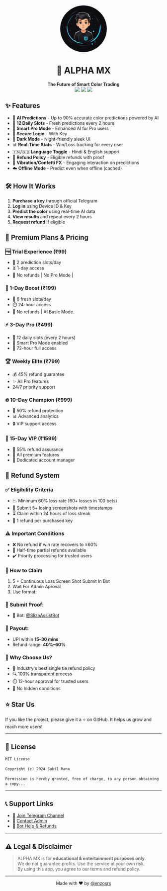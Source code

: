 
<p align="center">
  <img src="dp.jpg" width="150" style="border-radius: 50%;" />
</p>

<h1 align="center">🚀 ALPHA MX</h1>

<p align="center">
  <b>The Future of Smart Color Trading</b><br>
  <img src="https://img.shields.io/badge/version-1.0-blue?style=flat-square"/>
  <img src="https://img.shields.io/badge/status-Live-green?style=flat-square"/>
  <img src="https://img.shields.io/badge/accuracy-90%25-yellowgreen?style=flat-square"/>
</p>



## ✨ Features


 - 🎯 **AI Predictions** - Up to 90% accurate color predictions powered by AI  
- 🔄 **12 Daily Slots** - Fresh predictions every 2 hours  
- 🧠 **Smart Pro Mode** - Enhanced AI for Pro users  
- 🔐 **Secure Login** - With Key 
- 🌙 **Dark Mode** - Night-friendly sleek UI  
- 📊 **Real-Time Stats** - Win/Loss tracking for every user  
- 🇮🇳/🇬🇧 **Language Toggle** - Hindi & English support  
- 🔁 **Refund Policy** - Eligible refunds with proof  
- 📱 **Vibration/Confetti FX** - Engaging interaction on predictions  
- ☁️ **Offline Mode** - Predict even when offline (cached)  





## 🛠️ How It Works

1. **Purchase a key** through official Telegram
2. **Log in** using Device ID & Key
3. **Predict the color** using real-time AI data
4. **View results** and repeat every 2 hours
5. **Request refund** if eligible



## 💎 Premium Plans & Pricing

### 🆓 Trial Experience (₹99)
- 🎯 2 prediction slots/day 
- ⏳ 1-day access
- 🚫 No refunds | No Pro Mode | 

### 💨 1-Day Boost (₹199)  
- 🔄 6 fresh slots/day  
- ⏱️ 24-hour access  
- 🚫 No refunds | AI Basic Mode  

### ⚡ 3-Day Pro (₹499)  
- 🌟 12 daily slots (every 2 hours)  
- 🧠 Smart Pro Mode enabled  
- 📅 72-hour full access  

### 🏆 Weekly Elite (₹799)  
- 💰 45% refund guarantee  
- ✨ All Pro features  
- 24/7 priority support  

### 🔥 10-Day Champion (₹999)  
- 💸 50% refund protection  
- 📊 Advanced analytics  
- 🔒 VIP support access  

### 💎 15-Day VIP (₹1599)  
- 🤑 55% refund assurance  
- 🚀 All premium features  
- 👑 Dedicated account manager  

## 🔁 Refund System

### ✅ Eligibility Criteria
- 📉 Minimum 60% loss rate (60+ losses in 100 bets)
- 📸 Submit 5+ losing screenshots with timestamps
- ⏳ Claim within 24 hours of loss streak
- 🔑 1 refund per purchased key

### ⚠️ Important Conditions
- ❌ No refund if win rate recovers to ≥60%
- 🔄 Half-time partial refunds available
- ✔️ Priority processing for trusted users

### 📝 How to Claim
1. 5 + Continuous Loss Screen Shot Submit In Bot
2. Wait For Admin Aproval
3. Use format:

### 💬 Submit Proof:
- 🤖 Bot: [@SlizaAssistBot](https://t.me/slizaaibot)

### 💸 Payout:
- UPI within **15–30 mins**
- Refund range: **40%–60%**


### 💎 Why Choose Us?
- 🎯 Industry's best single tie refund policy
- 🔍 100% transparent process
- ⏱️ 12-hour approval for trusted users
- 💯 No hidden conditions



## ⭐ Star Us

If you like the project, please give it a ⭐ on GitHub. It helps us grow and reach more users!

---

## 🧾 License

```
MIT License

Copyright (c) 2024 Sakil Rana

Permission is hereby granted, free of charge, to any person obtaining a copy...
```

---

## 📞 Support Links

- 🔹 [Join Telegram Channel](https://t.me/enzosrs)  
- 🔹 [Contact Admin](https://t.me/enzosrs)  
- 🔹 [Bot Help & Refunds](https://t.me/slizaaibot)

---

## ⚠️ Legal & Disclaimer

> ALPHA MX is for **educational & entertainment purposes only**.  
> We do not guarantee profits. Use the service at your own risk.  
> By using this app, you agree to our terms and refund policy.

---

<p align="center">
  Made with ❤️ by <a href="https://t.me/enzosrs">@enzosrs</a>
</p>
